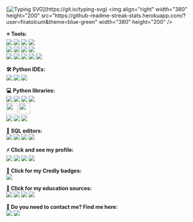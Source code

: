 
[![Typing SVG](https://readme-typing-svg.herokuapp.com?color=40B831&multiline=true&height=80&lines=Hi!+My+name+is+F%C4%B1rat.;I+am+a+Data+Analyst.;DS+%7C+ML+%7C+AI+Enthusiastic.)](https://git.io/typing-svg)
<img align="right" width="380" height="200" src="https://github-readme-streak-stats.herokuapp.com/?user=firatolcum&theme=blue-green" width="380" height="200" />
  <p>
    <b>⭐️ Tools:</b><br/>
    <a href="#" target="_blank"><img src="https://img.shields.io/badge/Ubuntu-E95420?style=for-the-badge&logo=ubuntu&logoColor=white "/></a>
    <a href="#" target="_blank"><img src="https://img.shields.io/badge/Windows-0078D6?style=for-the-badge&logo=windows&logoColor=white"/></a>
    <a href="#" target="_blank"><img src="https://img.shields.io/badge/Anaconda-%2344A833.svg?style=for-the-badge&logo=anaconda&logoColor=white"/></a>
    <a href="#" target="_blank"><img src="https://img.shields.io/badge/Python-3776AB?style=for-the-badge&logo=python&logoColor=white"/></a><br/>
    <a href="#" target="_blank"><img src="https://img.shields.io/badge/Zoom-2D8CFF?style=for-the-badge&logo=zoom&logoColor=white"/></a>
    <a href="#" target="_blank"><img src="https://img.shields.io/badge/MS_Excel-217346?style=for-the-badge&logo=microsoft-excel&logoColor=white "/></a>
    <a href="#" target="_blank"><img src="https://img.shields.io/badge/Canva-%2300C4CC.svg?&style=for-the-badge&logo=Canva&logoColor=white"/></a>
    <a href="#" target="_blank"><img src="https://img.shields.io/badge/IBM%20Watson-BE95FF.svg?style=for-the-badge&logo=IBM-Watson&logoColor=white"/></a><br/>
    <a href="#" target="_blank"><img src="https://img.shields.io/badge/Notion-000000?style=for-the-badge&logo=notion&logoColor=white"/></a>
    <a href="#" target="_blank"><img src="https://img.shields.io/badge/Trello-0052CC?style=for-the-badge&logo=trello&logoColor=white"/></a>
    <a href="#" target="_blank"><img src="https://img.shields.io/badge/GIT-E44C30?style=for-the-badge&logo=git&logoColor=white"/></a>
    <a href="#" target="_blank"><img src="https://img.shields.io/badge/Jira-0052CC?style=for-the-badge&logo=Jira&logoColor=white"/></a>
    <a href="#" target="_blank"><img src="https://img.shields.io/badge/Colab-F9AB00?style=for-the-badge&logo=googlecolab&color=525252"/></a>
    
 </p>
 
 <p>
  <b>🛠 Python IDEs:</b><br/>
 <a href="#" target="_blank"><img src="https://img.shields.io/badge/Jupyter-F37626.svg?style=for-the-badge&logo=Jupyter&logoColor=white"/></a>
  <a href="#" target="_blank"><img src="https://img.shields.io/badge/Atom-66595C?style=for-the-badge&logo=Atom&logoColor=white"/></a>
      <a href="#" target="_blank"><img src="https://img.shields.io/badge/Visual%20Studio%20Code-007ACC.svg?style=for-the-badge&logo=Visual-Studio-Code&logoColor=white"/></a>
 </p>
 <p>
  <b>💻 Python libraries:</b><br/>
  <a href="#" target="_blank"><img src="https://img.shields.io/badge/numpy-%23013243.svg?style=for-the-badge&logo=numpy&logoColor=white"/></a>
  <a href="#" target="_blank"><img src="https://img.shields.io/badge/pandas-%23150458.svg?style=for-the-badge&logo=pandas&logoColor=white"/></a>
  <a href="#" target="_blank"><img src="https://img.shields.io/badge/SciPy-%230C55A5.svg?style=for-the-badge&logo=scipy&logoColor=%white"/></a>
  <a href="#" target="_blank"><img src="https://img.shields.io/badge/Plotly-%233F4F75.svg?style=for-the-badge&logo=plotly&logoColor=white"/></a><br/>
  <a href="#" target="_blank"> <img src="https://seaborn.pydata.org/_static/logo-wide-lightbg.svg" height="30"/></a>
  <a href="#" target="_blank"> <img src="https://matplotlib.org/stable/_static/logo2_compressed.svg"  height="30"/></a><br/>
  <a href="#" target="_blank"><img src="https://img.shields.io/badge/scikit--learn-%23F7931E.svg?style=for-the-badge&logo=scikit-learn&logoColor=white"/></a>
  <a href="#" target="_blank"><img src="https://img.shields.io/badge/Keras-%23D00000.svg?style=for-the-badge&logo=Keras&logoColor=white "/></a>
  <a href="#" target="_blank"><img src="https://img.shields.io/badge/TensorFlow-%23FF6F00.svg?style=for-the-badge&logo=TensorFlow&logoColor=white"/></a>  
 </p>
  <p>
  <b>📣 SQL editors:</b><br/>
  <a href="#" target="_blank"><img src="https://img.shields.io/badge/SQLite-07405E?style=for-the-badge&logo=sqlite&logoColor=white"/></a>
  <a href="#" target="_blank"><img src="https://img.shields.io/badge/MS%20SQL%20Server-CC2927.svg?style=for-the-badge&logo=Microsoft-SQL-Server&logoColor=white"/></a>
  <a href="#" target="_blank"><img src="https://img.shields.io/badge/MySQL-005C84?style=for-the-badge&logo=mysql&logoColor=white"/></a>
  <a href="#" target="_blank"><img src="https://img.shields.io/badge/PostgreSQL-316192?style=for-the-badge&logo=postgresql&logoColor=white"/></a>
  

 </p>

 <p>
  <b>⚡ Click and see my profile:</b><br/>
    <a href="https://public.tableau.com/app/profile/f.rat3647#!/?newProfile=true&activeTab=0" target="_blank"><img src="https://img.shields.io/badge/Tableau-E97627?style=for-the-badge&logo=Tableau&logoColor=white"/></a>
    <a href="https://www.hackerrank.com/Firat_Olcum" target="_blank"><img src="https://img.shields.io/badge/-Hackerrank-2EC866?style=for-the-badge&logo=HackerRank&logoColor=white"/></a>
<a href="https://www.kaggle.com/fratolcum" target="_blank"><img src="https://img.shields.io/badge/Kaggle-20BEFF?style=for-the-badge&logo=Kaggle&logoColor=white"/></a>
    <a href="https://www.upwork.com/freelancers/~01e2e0109d926e16d1" target="_blank"><img src="https://img.shields.io/badge/UpWork-6FDA44?style=for-the-badge&logo=Upwork&logoColor=white"/></a>
  </p>
  
  <p> 
  <b>📌 Click for my Credly badges:</b><br/>
  <a href="https://www.credly.com/users/firatolcum/badges" target="_blank"><img src="https://img.shields.io/badge/Credly-FF6B00.svg?style=for-the-badge&logo=Credly&logoColor=white"/></a>
  </p>
  <p>
    <b>🏫 Click for my education sources:</b><br/>
    <a href="https://www.codecademy.com/profiles/firatolcum" target="_blank"><img src="https://img.shields.io/badge/Codecademy-FFF0E5?style=for-the-badge&logo=codecademy&logoColor=303347 "/></a>
    <a href="https://www.coursera.org/account/accomplishments/professional-cert/E7GX3UYVZFGJ" target="_blank"><img src="https://img.shields.io/badge/Coursera-0056D2?style=for-the-badge&logo=Coursera&logoColor=white"/></a>
    <a href="https://www.datacamp.com/profile/firatolcum" target="_blank"><img src="https://img.shields.io/badge/Datacamp-05192D?style=for-the-badge&logo=datacamp&logoColor=65FF8F"/></a>
   <a href="https://www.sololearn.com/profile/25116000" target="_blank"><img src="https://img.shields.io/badge/-Sololearn-3a464b?style=for-the-badge&logo=Sololearn&logoColor=white"/></a>
  </p>

<p>
  <b>💬 Do you need to contact me? Find me here:</b><br/>
  <a href="mailto:firatolcum@gmail.com?&body=Hello%20Fırat." target="_blank"><img src="https://img.shields.io/badge/e‑mail-D14836.svg?style=for-the-badge&logo=GMail&logoColor=white"/></a>
  <a href="https://www.linkedin.com/in/firatolcum/" target="_blank"><img src="https://img.shields.io/badge/linkedin-0077B5.svg?style=for-the-badge&logo=linkedin&logoColor=white"/></a>
</p>


